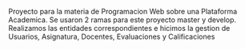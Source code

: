 Proyecto para la materia de Programacion Web sobre una Plataforma Academica. Se usaron 2 ramas para este proyecto master y develop.
Realizamos las entidades correspondientes e hicimos la gestion de Usuarios, Asignatura, Docentes, Evaluaciones y Calificaciones
